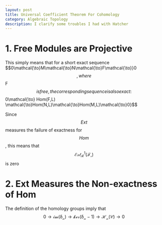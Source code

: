 ```yaml
---
layout: post
title: Universal Coefficient Theorem For Cohomology
category: Algebraic Topology
description: I clarify some troubles I had with Hatcher
---
```



# 1. Free Modules are Projective
This simply means that for a short exact sequence  $$0\mathcal{\to}M\mathcal{\to}N\mathcal{\to}F\mathcal{\to}}0$$ , 
where $$F$$ is free, the corresponding sequence is also exact: 
$$0\mathcal{\to} Hom(F,L) \mathcal{\to}Hom(N,L)\mathcal{\to}Hom(M,L)\mathcal{\to}0}$$

Since $${Ext}$$  measures the failure of exactness for $${Hom}$$,
this means that $$\mathcal{Ext^1_R(F,)}$$ is zero

# 2. Ext Measures the Non-exactness of Hom
The definition of the homology groups imply that  $$0\mathcal{\to im(\delta_n)\to ker(\delta_n-1)\to H_n(C)\to 0}$$
